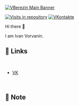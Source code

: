 [![VBerezin Main Banner](./assets/HiPrivBanner.png)](https://vk.com/hiprivsid)

[![Visits in repository](https://badges.pufler.dev/visits/HiPriv228/HiPriv228)](https://vk.com/hiprivsid)
[![VKontakte](https://img.shields.io/badge/hiprivsid-VKontakte-blue)](https://vk.com/hiprivsid)

Hi there 👋

I am Ivan Vorvanin.

## 📝 Links

<br>

<!-- BLOG-POST-LIST:START -->
- [VK](https://vk.com/hiprivsid)
<!-- BLOG-POST-LIST:END -->

<br>

## 📌 Note


